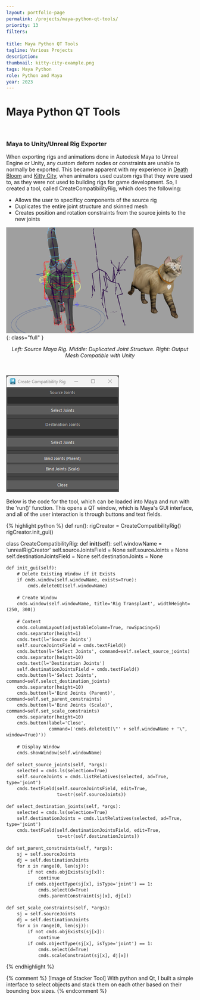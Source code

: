 ```yaml
---
layout: portfolio-page
permalink: /projects/maya-python-qt-tools/
priority: 13
filters:

title: Maya Python QT Tools
tagline: Various Projects
description: 
thumbnail: kitty-city-example.png
tags: Maya Python
role: Python and Maya
year: 2023
---
```


# Maya Python QT Tools

<br>

### Maya to Unity/Unreal Rig Exporter

When exporting rigs and animations done in Autodesk Maya to Unreal Engine or Unity, any custom deform nodes or constraints are unable to normally be exported. This became apparent with my experience in [Death Bloom]({{site.url}}/projects/death-bloom/) and [Kitty City]({{site.url}}/projects/kitty-city/), when animators used custom rigs that they were used to, as they were not used to building rigs for game development. So, I created a tool, called CreateCompatibilityRig, which does the following:
- Allows the user to specificy components of the source rig
- Duplicates the entire joint structure and skinned mesh
- Creates position and rotation constraints from the source joints to the new joints

![](kitty-city-example.png){: class="full" }
<p style="text-align:center"><i>Left: Source Maya Rig. Middle: Duplicated Joint Structure. Right: Output Mesh Compatible with Unity</i></p>

<br>

![](tool.png)

Below is the code for the tool, which can be loaded into Maya and run with the 'run()' function. This opens a QT window, which is Maya's GUI interface, and all of the user interaction is through buttons and text fields.

{% highlight python %}
def run():
    rigCreator = CreateCompatibilityRig()
    rigCreator.init_gui()


class CreateCompatibilityRig:
    def __init__(self):
        self.windowName = 'unrealRigCreator'
        self.sourceJointsField = None
        self.sourceJoints = None
        self.destinationJointsField = None
        self.destinationJoints = None

    def init_gui(self):
        # Delete Existing Window if it Exists
        if cmds.window(self.windowName, exists=True):
            cmds.deleteUI(self.windowName)

        # Create Window
        cmds.window(self.windowName, title='Rig Transplant', widthHeight=(250, 300))

        # Content
        cmds.columnLayout(adjustableColumn=True, rowSpacing=5)
        cmds.separator(height=1)
        cmds.text(l='Source Joints')
        self.sourceJointsField = cmds.textField()
        cmds.button(l='Select Joints', command=self.select_source_joints)
        cmds.separator(height=10)
        cmds.text(l='Destination Joints')
        self.destinationJointsField = cmds.textField()
        cmds.button(l='Select Joints', command=self.select_destination_joints)
        cmds.separator(height=10)
        cmds.button(l='Bind Joints (Parent)', command=self.set_parent_constraints)
        cmds.button(l='Bind Joints (Scale)', command=self.set_scale_constraints)
        cmds.separator(height=10)
        cmds.button(label='Close',
                    command=('cmds.deleteUI(\"' + self.windowName + '\", window=True)'))

        # Display Window
        cmds.showWindow(self.windowName)

    def select_source_joints(self, *args):
        selected = cmds.ls(selection=True)
        self.sourceJoints = cmds.listRelatives(selected, ad=True, type='joint')
        cmds.textField(self.sourceJointsField, edit=True,
                       tx=str(self.sourceJoints))

    def select_destination_joints(self, *args):
        selected = cmds.ls(selection=True)
        self.destinationJoints = cmds.listRelatives(selected, ad=True, type='joint')
        cmds.textField(self.destinationJointsField, edit=True,
                       tx=str(self.destinationJoints))

    def set_parent_constraints(self, *args):
        sj = self.sourceJoints
        dj = self.destinationJoints
        for x in range(0, len(sj)):
            if not cmds.objExists(sj[x]):
                continue
            if cmds.objectType(sj[x], isType='joint') == 1:
                cmds.select(d=True)
                cmds.parentConstraint(sj[x], dj[x])

    def set_scale_constraints(self, *args):
        sj = self.sourceJoints
        dj = self.destinationJoints
        for x in range(0, len(sj)):
            if not cmds.objExists(sj[x]):
                continue
            if cmds.objectType(sj[x], isType='joint') == 1:
                cmds.select(d=True)
                cmds.scaleConstraint(sj[x], dj[x])
{% endhighlight %}

{% comment %}
[Image of Stacker Tool]
With python and Qt, I built a simple interface to select objects and stack them on each other based on their bounding box sizes.
{% endcomment %} 